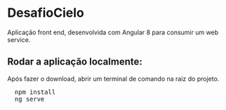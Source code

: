 # DesafioCielo

Aplicação front end, desenvolvida com Angular 8 para consumir um web service.

## Rodar a aplicação localmente:

Após fazer o download, abrir um terminal de comando na raiz do projeto.

<pre>
  npm install
  ng serve
</pre>
